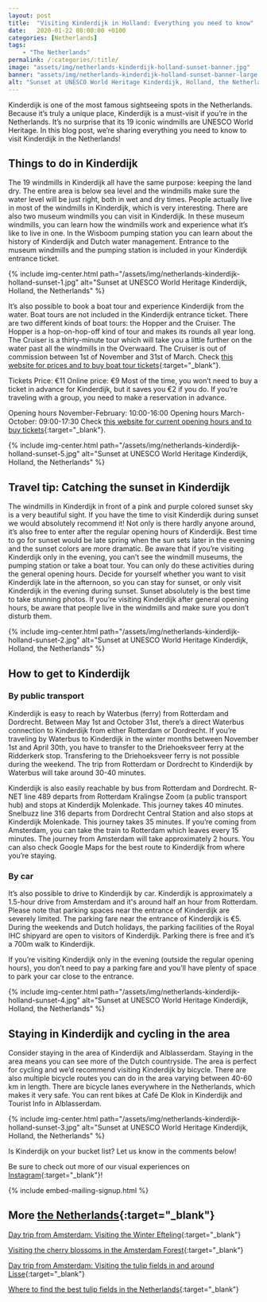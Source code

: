 ```yaml
---
layout: post
title:  "Visiting Kinderdijk in Holland: Everything you need to know"
date:   2020-01-22 08:00:00 +0100
categories: [Netherlands]
tags:
    - "The Netherlands"
permalink: /:categories/:title/
image: "assets/img/netherlands-kinderdijk-holland-sunset-banner.jpg"
banner: "assets/img/netherlands-kinderdijk-holland-sunset-banner-large.jpg"
alt: "Sunset at UNESCO World Heritage Kinderdijk, Holland, the Netherlands"
---
```


Kinderdijk is one of the most famous sightseeing spots in the Netherlands. Because it’s truly a unique place, Kinderdijk is a must-visit if you’re in the Netherlands. It’s no surprise that its 19 iconic windmills are UNESCO World Heritage. In this blog post, we’re sharing everything you need to know to visit Kinderdijk in the Netherlands! 
 
## Things to do in Kinderdijk
 
The 19 windmills in Kinderdijk all have the same purpose: keeping the land dry. The entire area is below sea level and the windmills make sure the water level will be just right, both in wet and dry times. People actually live in most of the windmills in Kinderdijk, which is very interesting. There are also two museum windmills you can visit in Kinderdijk. In these museum windmills, you can learn how the windmills work and experience what it’s like to live in one. In the Wisboom pumping station you can learn about the history of Kinderdijk and Dutch water management. Entrance to the museum windmills and the pumping station is included in your Kinderdijk entrance ticket.

{% include img-center.html path="/assets/img/netherlands-kinderdijk-holland-sunset-1.jpg" alt="Sunset at UNESCO World Heritage Kinderdijk, Holland, the Netherlands" %}
 
It’s also possible to book a boat tour and experience Kinderdijk from the water. Boat tours are not included in the Kinderdijk entrance ticket. There are two different kinds of boat tours: the Hopper and the Cruiser. The Hopper is a hop-on-hop-off kind of tour and makes its rounds all year long. The Cruiser is a thirty-minute tour which will take you a little further on the water past all the windmills in the Overwaard. The Cruiser is out of commission between 1st of November and 31st of March. Check [this website for prices and to buy boat tour tickets][boat tour tickets]{:target="_blank"}. 
 
Tickets
Price: €11
Online price: €9
Most of the time, you won’t need to buy a ticket in advance for Kinderdijk, but it saves you €2 if you do. If you’re traveling with a group, you need to make a reservation in advance.
 
Opening hours November-February: 10:00-16:00
Opening hours March-October: 09:00-17:30
Check [this website for current opening hours and to buy tickets][kinderdijk tickets]{:target="_blank"}. 

{% include img-center.html path="/assets/img/netherlands-kinderdijk-holland-sunset-5.jpg" alt="Sunset at UNESCO World Heritage Kinderdijk, Holland, the Netherlands" %}

## Travel tip: Catching the sunset in Kinderdijk
 
The windmills in Kinderdijk in front of a pink and purple colored sunset sky is a very beautiful sight. If you have the time to visit Kinderdijk during sunset we would absolutely recommend it! Not only is there hardly anyone around, it’s also free to enter after the regular opening hours of Kinderdijk. Best time to go for sunset would be late spring when the sun sets later in the evening and the sunset colors are more dramatic. Be aware that if you’re visiting Kinderdijk only in the evening, you can’t see the windmill museums, the pumping station or take a boat tour. You can only do these activities during the general opening hours. Decide for yourself whether you want to visit Kinderdijk late in the afternoon, so you can stay for sunset, or only visit Kinderdijk in the evening during sunset. Sunset absolutely is the best time to take stunning photos. If you’re visiting Kinderdijk after general opening hours, be aware that people live in the windmills and make sure you don’t disturb them.

{% include img-center.html path="/assets/img/netherlands-kinderdijk-holland-sunset-2.jpg" alt="Sunset at UNESCO World Heritage Kinderdijk, Holland, the Netherlands" %}
 
## How to get to Kinderdijk
 
### By public transport
 
Kinderdijk is easy to reach by Waterbus (ferry) from Rotterdam and Dordrecht. Between May 1st and October 31st, there’s a direct Waterbus connection to Kinderdijk from either Rotterdam or Dordrecht. If you’re traveling by Waterbus to Kinderdijk in the winter months between November 1st and April 30th, you have to transfer to the Driehoeksveer ferry at the Ridderkerk stop. Transfering to the Driehoeksveer ferry is not possible during the weekend. The trip from Rotterdam or Dordrecht to Kinderdijk by Waterbus will take around 30-40 minutes.
 
Kinderdijk is also easily reachable by bus from Rotterdam and Dordrecht. R-NET line 489 departs from Rotterdam Kralingse Zoom (a public transport hub) and stops at Kinderdijk Molenkade. This journey takes 40 minutes. Snelbuzz line 316 departs from Dordrecht Central Station and also stops at Kinderdijk Molenkade. This journey takes 35 minutes. If you’re coming from Amsterdam, you can take the train to Rotterdam which leaves every 15 minutes. The journey from Amsterdam will take approximately 2 hours. You can also check Google Maps for the best route to Kinderdijk from where you’re staying.
 
### By car
 
It’s also possible to drive to Kinderdijk by car. Kinderdijk is approximately a 1.5-hour drive from Amsterdam and it's around half an hour from Rotterdam. Please note that parking spaces near the entrance of Kinderdijk are severely limited. The parking fare near the entrance of Kinderdijk is €5. During the weekends and Dutch holidays, the parking facilities of the Royal IHC shipyard are open to visitors of Kinderdijk. Parking there is free and it’s a 700m walk to Kinderdijk.
 
If you’re visiting Kinderdijk only in the evening (outside the regular opening hours), you don’t need to pay a parking fare and you’ll have plenty of space to park your car close to the entrance.

{% include img-center.html path="/assets/img/netherlands-kinderdijk-holland-sunset-4.jpg" alt="Sunset at UNESCO World Heritage Kinderdijk, Holland, the Netherlands" %}
 
## Staying in Kinderdijk and cycling in the area
 
Consider staying in the area of Kinderdijk and Alblasserdam. Staying in the area means you can see more of the Dutch countryside. The area is perfect for cycling and we’d recommend visiting Kinderdijk by bicycle. There are also multiple bicycle routes you can do in the area varying between 40-60 km in length. There are bicycle lanes everywhere in the Netherlands, which makes it very safe. You can rent bikes at Café De Klok in Kinderdijk and Tourist Info in Alblasserdam.

{% include img-center.html path="/assets/img/netherlands-kinderdijk-holland-sunset-3.jpg" alt="Sunset at UNESCO World Heritage Kinderdijk, Holland, the Netherlands" %}
 
Is Kinderdijk on your bucket list? Let us know in the comments below!

Be sure to check out more of our visual experiences on [Instagram][instagram]{:target="_blank"}!

{% include embed-mailing-signup.html %}

## More [the Netherlands][the netherlands]{:target="_blank"}

[Day trip from Amsterdam: Visiting the Winter Efteling][winter efteling]{:target="_blank"}

[Visiting the cherry blossoms in the Amsterdam Forest][amsterdam forest]{:target="_blank"}

[Day trip from Amsterdam: Visiting the tulip fields in and around Lisse][tulips lisse]{:target="_blank"}

[Where to find the best tulip fields in the Netherlands][best tulips]{:target="_blank"}

[best tulips]: https://kipamojo.world/netherlands/Where-to-find-the-best-tulip-fields-in-the-Netherlands/ 
[the netherlands]: https://kipamojo.world/tags.html#the-netherlands
[winter efteling]: https://kipamojo.world/netherlands/Day-trip-from-Amsterdam-Visiting-the-Winter-Efteling/
[amsterdam forest]: https://kipamojo.world/netherlands/Visiting-the-cherry-blossoms-in-the-Amsterdam-Forest/
[tulips lisse]: https://kipamojo.world/netherlands/Day-trip-from-Amsterdam-Visiting-the-tulip-fields-in-and-around-Lisse/ 

[instagram]: https://instagram.com/kipamojo 
[boat tour tickets]: https://www.kinderdijk.com/activities/boat-tour/
[kinderdijk tickets]: https://www.kinderdijk.com/book/tickets/1/ 

